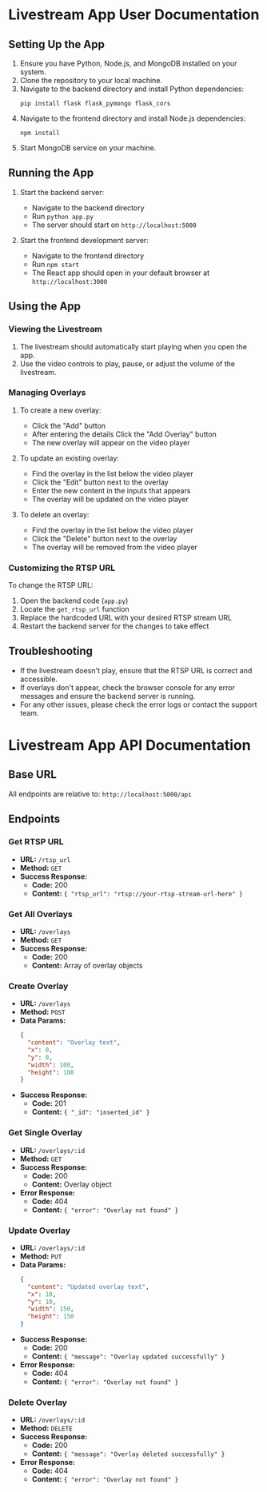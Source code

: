 # Livestream App User Documentation

## Setting Up the App

1. Ensure you have Python, Node.js, and MongoDB installed on your system.
2. Clone the repository to your local machine.
3. Navigate to the backend directory and install Python dependencies:
   ```
   pip install flask flask_pymongo flask_cors
   ```
4. Navigate to the frontend directory and install Node.js dependencies:
   ```
   npm install
   ```
5. Start MongoDB service on your machine.

## Running the App

1. Start the backend server:
   - Navigate to the backend directory
   - Run `python app.py`
   - The server should start on `http://localhost:5000`

2. Start the frontend development server:
   - Navigate to the frontend directory
   - Run `npm start`
   - The React app should open in your default browser at `http://localhost:3000`

## Using the App

### Viewing the Livestream

1. The livestream should automatically start playing when you open the app.
2. Use the video controls to play, pause, or adjust the volume of the livestream.

### Managing Overlays

1. To create a new overlay:
   - Click the "Add" button
   - After entering the details Click the "Add Overlay" button
   - The new overlay will appear on the video player

2. To update an existing overlay:
   - Find the overlay in the list below the video player
   - Click the "Edit" button next to the overlay
   - Enter the new content in the inputs that appears
   - The overlay will be updated on the video player

3. To delete an overlay:
   - Find the overlay in the list below the video player
   - Click the "Delete" button next to the overlay
   - The overlay will be removed from the video player

### Customizing the RTSP URL

To change the RTSP URL:
1. Open the backend code (`app.py`)
2. Locate the `get_rtsp_url` function
3. Replace the hardcoded URL with your desired RTSP stream URL
4. Restart the backend server for the changes to take effect

## Troubleshooting

- If the livestream doesn't play, ensure that the RTSP URL is correct and accessible.
- If overlays don't appear, check the browser console for any error messages and ensure the backend server is running.
- For any other issues, please check the error logs or contact the support team.




# Livestream App API Documentation

## Base URL
All endpoints are relative to: `http://localhost:5000/api`

## Endpoints

### Get RTSP URL
- **URL:** `/rtsp_url`
- **Method:** `GET`
- **Success Response:**
  - **Code:** 200
  - **Content:** `{ "rtsp_url": "rtsp://your-rtsp-stream-url-here" }`

### Get All Overlays
- **URL:** `/overlays`
- **Method:** `GET`
- **Success Response:**
  - **Code:** 200
  - **Content:** Array of overlay objects

### Create Overlay
- **URL:** `/overlays`
- **Method:** `POST`
- **Data Params:** 
  ```json
  {
    "content": "Overlay text",
    "x": 0,
    "y": 0,
    "width": 100,
    "height": 100
  }
  ```
- **Success Response:**
  - **Code:** 201
  - **Content:** `{ "_id": "inserted_id" }`

### Get Single Overlay
- **URL:** `/overlays/:id`
- **Method:** `GET`
- **Success Response:**
  - **Code:** 200
  - **Content:** Overlay object
- **Error Response:**
  - **Code:** 404
  - **Content:** `{ "error": "Overlay not found" }`

### Update Overlay
- **URL:** `/overlays/:id`
- **Method:** `PUT`
- **Data Params:** 
  ```json
  {
    "content": "Updated overlay text",
    "x": 10,
    "y": 10,
    "width": 150,
    "height": 150
  }
  ```
- **Success Response:**
  - **Code:** 200
  - **Content:** `{ "message": "Overlay updated successfully" }`
- **Error Response:**
  - **Code:** 404
  - **Content:** `{ "error": "Overlay not found" }`

### Delete Overlay
- **URL:** `/overlays/:id`
- **Method:** `DELETE`
- **Success Response:**
  - **Code:** 200
  - **Content:** `{ "message": "Overlay deleted successfully" }`
- **Error Response:**
  - **Code:** 404
  - **Content:** `{ "error": "Overlay not found" }`